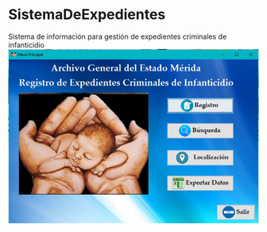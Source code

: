 # SistemaDeExpedientes
Sistema de información para gestión de expedientes criminales de infanticidio 
![alt text](https://raw.githubusercontent.com/genesysrm/SistemaDeExpedientes/master/capturas/menuadmin.jpg)
